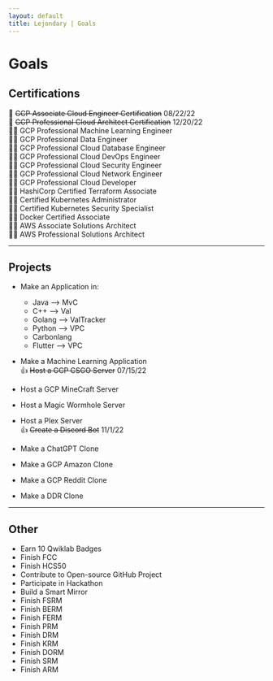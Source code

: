 ```yaml
---
layout: default
title: Lejondary | Goals
---
```


# Goals

## Certifications

:medal_sports: ~~GCP Associate Cloud Engineer Certification~~ 08/22/22  
:medal_sports: ~~GCP Professional Cloud Architect Certification~~ 12/20/22  
:weight_lifting_man: GCP Professional Machine Learning Engineer  
:weight_lifting_man: GCP Professional Data Engineer  
:weight_lifting_man: GCP Professional Cloud Database Engineer  
:weight_lifting_man: GCP Professional Cloud DevOps Engineer  
:weight_lifting_man: GCP Professional Cloud Security Engineer  
:weight_lifting_man: GCP Professional Cloud Network Engineer  
:weight_lifting_man: GCP Professional Cloud Developer  
:weight_lifting_man: HashiCorp Certified Terraform Associate  
:weight_lifting_man: Certified Kubernetes Administrator  
:weight_lifting_man: Certified Kubernetes Security Specialist  
:weight_lifting_man: Docker Certified Associate  
:weight_lifting_man: AWS Associate Solutions Architect  
:weight_lifting_man: AWS Professional Solutions Architect  

---

## Projects

- Make an Application in:
  - Java --> MvC
  - C++ --> Val
  - Golang --> ValTracker
  - Python --> VPC
  - Carbonlang
  - Flutter --> VPC

- Make a Machine Learning Application  
:+1: ~~Host a GCP CSGO Server~~ 07/15/22  
- Host a GCP MineCraft Server  
- Host a Magic Wormhole Server  
- Host a Plex Server  
:+1: ~~Create a Discord Bot~~ 11/1/22  
- Make a ChatGPT Clone  
- Make a GCP Amazon Clone  
- Make a GCP Reddit Clone  
- Make a DDR Clone  

---

## Other

- Earn 10 Qwiklab Badges
- Finish FCC
- Finish HCS50
- Contribute to Open-source GitHub Project
- Participate in Hackathon
- Build a Smart Mirror
- Finish FSRM
- Finish BERM
- Finish FERM
- Finish PRM
- Finish DRM
- Finish KRM
- Finish DORM
- Finish SRM
- Finish ARM

